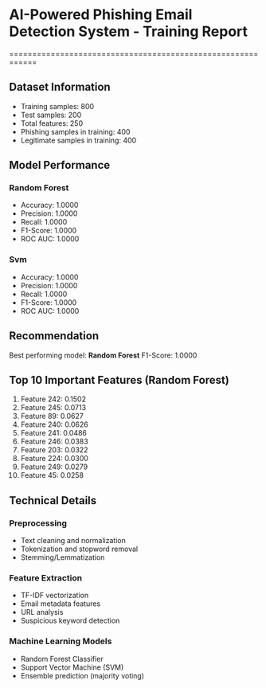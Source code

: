 # AI-Powered Phishing Email Detection System - Training Report
============================================================

## Dataset Information
- Training samples: 800
- Test samples: 200
- Total features: 250
- Phishing samples in training: 400
- Legitimate samples in training: 400

## Model Performance
### Random Forest
- Accuracy: 1.0000
- Precision: 1.0000
- Recall: 1.0000
- F1-Score: 1.0000
- ROC AUC: 1.0000

### Svm
- Accuracy: 1.0000
- Precision: 1.0000
- Recall: 1.0000
- F1-Score: 1.0000
- ROC AUC: 1.0000

## Recommendation
Best performing model: **Random Forest**
F1-Score: 1.0000

## Top 10 Important Features (Random Forest)
1. Feature 242: 0.1502
2. Feature 245: 0.0713
3. Feature 89: 0.0627
4. Feature 240: 0.0626
5. Feature 241: 0.0486
6. Feature 246: 0.0383
7. Feature 203: 0.0322
8. Feature 224: 0.0300
9. Feature 249: 0.0279
10. Feature 45: 0.0258

## Technical Details
### Preprocessing
- Text cleaning and normalization
- Tokenization and stopword removal
- Stemming/Lemmatization

### Feature Extraction
- TF-IDF vectorization
- Email metadata features
- URL analysis
- Suspicious keyword detection

### Machine Learning Models
- Random Forest Classifier
- Support Vector Machine (SVM)
- Ensemble prediction (majority voting)
